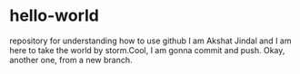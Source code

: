 # hello-world
repository for understanding how to use github
 I am Akshat Jindal and I am here to take the world by storm.Cool, I am gonna commit and push.
Okay, another one, from a new branch.

